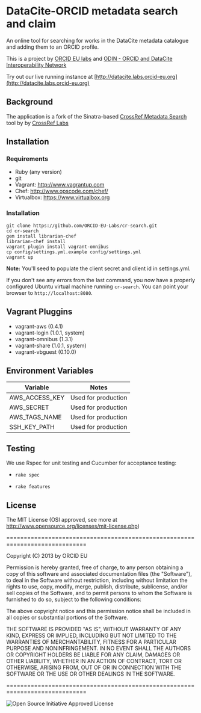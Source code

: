 # DataCite-ORCID metadata search and claim

An online tool for searching for works in the DataCite metadata
catalogue and adding them to an ORCID profile.

This is a project by [ORCID EU labs](https://github.com/ORCID-EU-Labs/) and [ODIN - ORCID and DataCite Interoperability Network](http://odin-project.eu)

Try out our live running instance at [http://datacite.labs.orcid-eu.org](http://datacite.labs.orcid-eu.org)


## Background 

The application is a fork of the Sinatra-based [CrossRef Metadata Search](http://search.crossref.org) tool by by [CrossRef Labs](http://labs.crossref.org)



## Installation

### Requirements

- Ruby (any version)
- git
- Vagrant: http://www.vagrantup.com
- Chef: http://www.opscode.com/chef/
- Virtualbox: https://www.virtualbox.org


### Installation

    git clone https://github.com/ORCID-EU-Labs/cr-search.git
    cd cr-search
    gem install librarian-chef
    librarian-chef install
    vagrant plugin install vagrant-omnibus
    cp config/settings.yml.example config/settings.yml 
    vagrant up
**Note:** You'll seed to populate the client secret and client id in settings.yml.

If you don't see any errors from the last command, you now have a properly
configured Ubuntu virtual machine running `cr-search`. You can point your
browser to `http://localhost:8080`.


## Vagrant Pluggins

- vagrant-aws (0.4.1)
- vagrant-login (1.0.1, system)
- vagrant-omnibus (1.3.1)
- vagrant-share (1.0.1, system)
- vagrant-vbguest (0.10.0)


## Environment Variables

| Variable       | Notes               |   
|----------------|---------------------|
| AWS_ACCESS_KEY | Used for production |
| AWS_SECRET     | Used for production |
| AWS_TAGS_NAME  | Used for production |
| SSH_KEY_PATH   | Used for production |


## Testing

We use Rspec for unit testing and Cucumber for acceptance testing:

-   `rake spec`

-   `rake features`


## License

The MIT License (OSI approved, see more at http://www.opensource.org/licenses/mit-license.php)

=============================================================================

Copyright (C) 2013 by ORCID EU

Permission is hereby granted, free of charge, to any person obtaining a copy
of this software and associated documentation files (the "Software"), to deal
in the Software without restriction, including without limitation the rights
to use, copy, modify, merge, publish, distribute, sublicense, and/or sell
copies of the Software, and to permit persons to whom the Software is
furnished to do so, subject to the following conditions:

The above copyright notice and this permission notice shall be included in
all copies or substantial portions of the Software.

THE SOFTWARE IS PROVIDED "AS IS", WITHOUT WARRANTY OF ANY KIND, EXPRESS OR
IMPLIED, INCLUDING BUT NOT LIMITED TO THE WARRANTIES OF MERCHANTABILITY,
FITNESS FOR A PARTICULAR PURPOSE AND NONINFRINGEMENT. IN NO EVENT SHALL THE
AUTHORS OR COPYRIGHT HOLDERS BE LIABLE FOR ANY CLAIM, DAMAGES OR OTHER
LIABILITY, WHETHER IN AN ACTION OF CONTRACT, TORT OR OTHERWISE, ARISING FROM,
OUT OF OR IN CONNECTION WITH THE SOFTWARE OR THE USE OR OTHER DEALINGS IN
THE SOFTWARE.

=============================================================================

![Open Source Initiative Approved License](http://www.opensource.org/trademarks/opensource/web/opensource-110x95.jpg)
